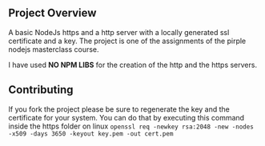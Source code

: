 ## Project Overview

A basic NodeJs https and a http server with a locally generated ssl certificate and a key. The project is one of the assignments of the pirple nodejs masterclass course.

I have used **NO NPM LIBS** for the creation of the http and the https servers.

## Contributing

If you fork the project please be sure to regenerate the key and the certificate for your system. You can do that by executing this command inside the https folder on linux `openssl req -newkey rsa:2048 -new -nodes -x509 -days 3650 -keyout key.pem -out cert.pem`
